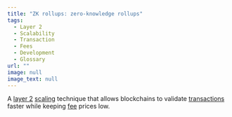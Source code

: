 ```yaml
---
title: "ZK rollups: zero-knowledge rollups"
tags:
  - Layer 2
  - Scalability
  - Transaction
  - Fees
  - Development
  - Glossary
url: ""
image: null
image_text: null
---
```


A [layer 2](https://www.essentialcardano.io/glossary/layer-2) [scaling](https://www.essentialcardano.io/glossary/scalability) technique that allows blockchains to validate [transactions](https://www.essentialcardano.io/glossary/transaction-tx) faster while keeping [fee](https://www.essentialcardano.io/glossary/fee) prices low.
